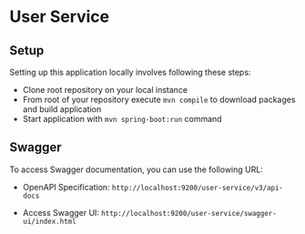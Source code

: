 # User Service

## Setup

Setting up this application locally involves following these steps:

- Clone root repository on your local instance
- From root of your repository execute `mvn compile` to download packages and build application
- Start application with `mvn spring-boot:run` command

## Swagger
To access Swagger documentation, you can use the following URL:

- OpenAPI Specification: `http://localhost:9200/user-service/v3/api-docs`

- Access Swagger UI: `http://localhost:9200/user-service/swagger-ui/index.html`
